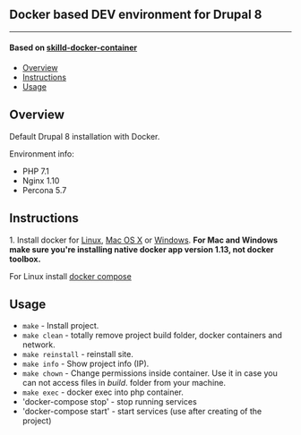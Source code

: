 ## Docker based DEV environment for Drupal 8

---

#### Based on [skilld-docker-container](https://github.com/skilld-labs/skilld-docker-container)

* [Overview](#overview)
* [Instructions](#instructions)
* [Usage](#usage)

## Overview

Default Drupal 8 installation with Docker.

Environment info:
  - PHP 7.1
  - Nginx 1.10
  - Percona 5.7

## Instructions

1\. Install docker for <a href="https://docs.docker.com/engine/installation/" target="_blank">Linux</a>, <a href="https://docs.docker.com/engine/installation/mac" target="_blank">Mac OS X</a> or <a href="https://docs.docker.com/engine/installation/windows" target="_blank">Windows</a>. __For Mac and Windows make sure you're installing native docker app version 1.13, not docker toolbox.__

For Linux install <a href="https://docs.docker.com/compose/install/" target="_blank">docker compose</a>

## Usage

* `make` - Install project.
* `make clean` - totally remove project build folder, docker containers and network.
* `make reinstall` - reinstall site.
* `make info` - Show project info (IP).
* `make chown` - Change permissions inside container. Use it in case you can not access files in _build_. folder from your machine.
* `make exec` - docker exec into php container.
* 'docker-compose stop' - stop running services
* 'docker-compose start' - start services (use  after creating of the project)

